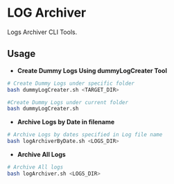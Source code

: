 # LOG Archiver

Logs Archiver CLI Tools.

## Usage

- **Create Dummy Logs Using dummyLogCreater Tool**

```bash
# Create Dummy Logs under specific folder
bash dummyLogCreater.sh <TARGET_DIR>

#Create Dummy Logs under current folder
bash dummyLogCreater.sh
```

- **Archive Logs by Date in filename**

```bash
# Archive Logs by dates specified in Log file name
bash logArchiverByDate.sh <LOGS_DIR>
```

- **Archive All Logs**

```bash
# Archive All logs
bash logArchiver.sh <LOGS_DIR>
```
